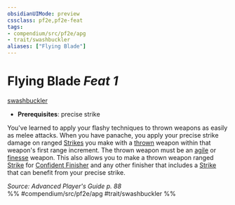 ```yaml
---
obsidianUIMode: preview
cssclass: pf2e,pf2e-feat
tags:
- compendium/src/pf2e/apg
- trait/swashbuckler
aliases: ["Flying Blade"]
---
```

# Flying Blade  *Feat 1*  
[swashbuckler](../../Rules/traits/swashbuckler-apg.md)  

- **Prerequisites**: precise strike

You've learned to apply your flashy techniques to thrown weapons as easily as melee attacks. When you have panache, you apply your precise strike damage on ranged [Strikes](../../Rules/actions/strike.md) you make with a [thrown](../../Rules/traits/thrown.md) weapon within that weapon's first range increment. The thrown weapon must be an [agile](../../Rules/traits/agile.md) or [finesse](../../Rules/traits/finesse.md) weapon. This also allows you to make a thrown weapon ranged [Strike](../../Rules/actions/strike.md) for [Confident Finisher](../../Rules/actions/confident-finisher-apg.md) and any other finisher that includes a [Strike](../../Rules/actions/strike.md) that can benefit from your precise strike.

*Source: Advanced Player's Guide p. 88*  
%% #compendium/src/pf2e/apg #trait/swashbuckler %%
